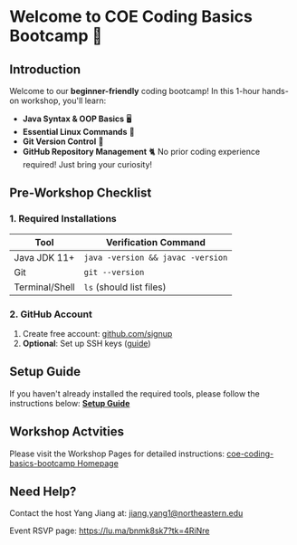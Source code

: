 # Welcome to **COE Coding Basics Bootcamp** 🚀

## Introduction
Welcome to our **beginner-friendly** coding bootcamp! In this 1-hour hands-on workshop, you'll learn:
- **Java Syntax & OOP Basics** 🖥️
- **Essential Linux Commands** 🐧
- **Git Version Control** 🔄
- **GitHub Repository Management** 🐈
No prior coding experience required! Just bring your curiosity!

## **Pre-Workshop Checklist** 

### **1. Required Installations**

| Tool           | Verification Command              |
| -------------- | --------------------------------- |
| Java JDK 11+   | `java -version && javac -version` |
| Git            | `git --version`                   |
| Terminal/Shell | `ls` (should list files)          |

### **2. GitHub Account**
1. Create free account: [github.com/signup](https://github.com/signup)
2. **Optional**: Set up SSH keys ([guide](https://docs.github.com/en/authentication/connecting-to-github-with-ssh))

## Setup Guide
If you haven't already installed the required tools, please follow the instructions below:
**[Setup Guide](pages/setup-guide.md)**

## **Workshop Actvities**
Please visit the Workshop Pages for detailed instructions:
[coe-coding-basics-bootcamp Homepage](https://hackersclubsv.github.io/coe-coding-basics-bootcamp/)

## **Need Help?** 

Contact the host Yang Jiang at:
<jiang.yang1@northeastern.edu>

Event RSVP page:
<https://lu.ma/bnmk8sk7?tk=4RiNre>